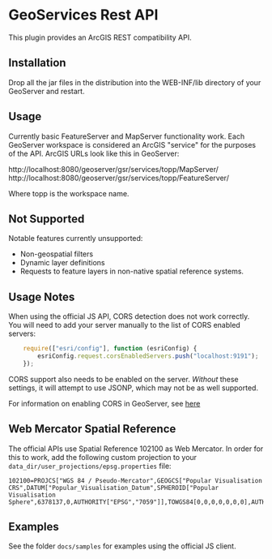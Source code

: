 # GeoServices Rest API

This plugin provides an ArcGIS REST compatibility API.

## Installation

Drop all the jar files in the distribution into the WEB-INF/lib directory
of your GeoServer and restart.

## Usage

Currently basic FeatureServer and MapServer functionality work. Each GeoServer workspace is considered
an ArcGIS "service" for the purposes of the API. ArcGIS URLs look like this in GeoServer:

http://localhost:8080/geoserver/gsr/services/topp/MapServer/
http://localhost:8080/geoserver/gsr/services/topp/FeatureServer/

Where topp is the workspace name.

## Not Supported

Notable features currently unsupported:

- Non-geospatial filters
- Dynamic layer definitions
- Requests to feature layers in non-native spatial reference systems.

## Usage Notes
When using the official JS API, CORS detection does not work correctly. You will need to add
your server manually to the list of CORS enabled servers:

```javascript
    require(["esri/config"], function (esriConfig) {
        esriConfig.request.corsEnabledServers.push("localhost:9191");
    });
```

CORS support also needs to be enabled on the server. _Without_ these settings, it
will attempt to use JSONP, which may not be as well supported.

For information on enabling CORS in GeoServer, see [here](http://suite.opengeo.org/docs/latest/sysadmin/cors/index.html)
 
## Web Mercator Spatial Reference
The official APIs use Spatial Reference 102100 as Web Mercator. In order for this to work,
add the following custom projection to your `data_dir/user_projections/epsg.properties` file:

```
102100=PROJCS["WGS 84 / Pseudo-Mercator",GEOGCS["Popular Visualisation CRS",DATUM["Popular_Visualisation_Datum",SPHEROID["Popular Visualisation Sphere",6378137,0,AUTHORITY["EPSG","7059"]],TOWGS84[0,0,0,0,0,0,0],AUTHORITY["EPSG","6055"]],PRIMEM["Greenwich",0,AUTHORITY["EPSG","8901"]],UNIT["degree",0.01745329251994328,AUTHORITY["EPSG","9122"]],AUTHORITY["EPSG","4055"]],UNIT["metre",1,AUTHORITY["EPSG","9001"]],PROJECTION["Mercator_1SP"],PARAMETER["central_meridian",0],PARAMETER["scale_factor",1],PARAMETER["false_easting",0],PARAMETER["false_northing",0],AUTHORITY["EPSG","3785"],AXIS["X",EAST],AXIS["Y",NORTH]]
```

## Examples
See the folder `docs/samples` for examples using the official JS client.